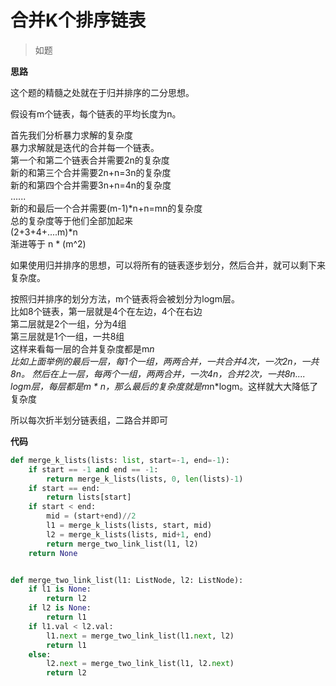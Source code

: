 # 合并K个排序链表
> 如题

**思路**

这个题的精髓之处就在于归并排序的二分思想。

假设有m个链表，每个链表的平均长度为n。

首先我们分析暴力求解的复杂度  
暴力求解就是迭代的合并每一个链表。  
第一个和第二个链表合并需要2n的复杂度    
新的和第三个合并需要2n+n=3n的复杂度  
新的和第四个合并需要3n+n=4n的复杂度  
......  
新的和最后一个合并需要(m-1)*n+n=mn的复杂度   
总的复杂度等于他们全部加起来  
(2+3+4+....m)*n  
渐进等于 n * (m^2)

如果使用归并排序的思想，可以将所有的链表逐步划分，然后合并，就可以剩下来复杂度。

按照归并排序的划分方法，m个链表将会被划分为logm层。  
比如8个链表，第一层就是4个在左边，4个在右边  
第二层就是2个一组，分为4组    
第三层就是1个一组，一共8组  
这样来看每一层的合并复杂度都是m*n  
比如上面举例的最后一层，每1个一组，两两合并，一共合并4次，一次2n，一共8n。
然后在上一层，每两个一组，两两合并，一次4n，合并2次，一共8n....
logm层，每层都是m * n，那么最后的复杂度就是m*n*logm。这样就大大降低了复杂度

所以每次折半划分链表组，二路合并即可

**代码**

```python
def merge_k_lists(lists: list, start=-1, end=-1):
    if start == -1 and end == -1:
        return merge_k_lists(lists, 0, len(lists)-1)
    if start == end:
        return lists[start]
    if start < end:
        mid = (start+end)//2
        l1 = merge_k_lists(lists, start, mid)
        l2 = merge_k_lists(lists, mid+1, end)
        return merge_two_link_list(l1, l2)
    return None


def merge_two_link_list(l1: ListNode, l2: ListNode):
    if l1 is None:
        return l2
    if l2 is None:
        return l1
    if l1.val < l2.val:
        l1.next = merge_two_link_list(l1.next, l2)
        return l1
    else:
        l2.next = merge_two_link_list(l1, l2.next)
        return l2
```